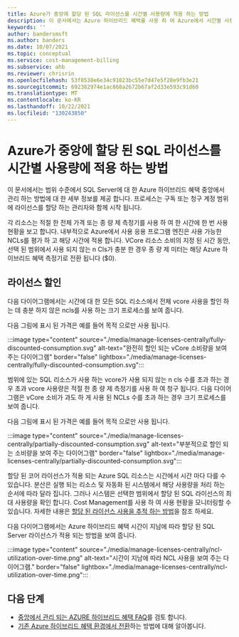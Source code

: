 ```yaml
---
title: Azure가 중앙에 할당 된 SQL 라이선스를 시간별 사용량에 적용 하는 방법
description: 이 문서에서는 Azure 하이브리드 혜택를 사용 하 여 Azure에서 시간별 사용량에 중앙에서 할당 된 SQL 라이선스를 적용 하는 방법에 대해 자세히 설명 합니다.
keywords: ''
author: bandersmsft
ms.author: banders
ms.date: 10/07/2021
ms.topic: conceptual
ms.service: cost-management-billing
ms.subservice: ahb
ms.reviewer: chrisrin
ms.openlocfilehash: 53f8538e6e34c91023bc55e7d47e5f28e9fb3e21
ms.sourcegitcommit: 692382974e1ac868a2672b67af2d33e593c91d60
ms.translationtype: MT
ms.contentlocale: ko-KR
ms.lasthandoff: 10/22/2021
ms.locfileid: "130243850"
---
```

# <a name="how-azure-applies-centrally-assigned-sql-licenses-to-hourly-usage"></a>Azure가 중앙에 할당 된 SQL 라이선스를 시간별 사용량에 적용 하는 방법

이 문서에서는 범위 수준에서 SQL Server에 대 한 Azure 하이브리드 혜택 중앙에서 관리 하는 방법에 대 한 세부 정보를 제공 합니다. 프로세스는 구독 또는 청구 계정 범위에 라이선스를 할당 하는 관리자와 함께 시작 됩니다.

각 리소스는 적절 한 전체 가격 또는 종 량 제 측정기를 사용 하 여 한 시간에 한 번 사용 현황을 보고 합니다. 내부적으로 Azure에서 사용 응용 프로그램 엔진은 사용 가능한 NCLs를 평가 하 고 해당 시간에 적용 합니다. VCore 리소스 소비의 지정 된 시간 동안, 선택 된 범위에서 사용 되지 않는 n Cls가 충분 한 경우 종 량 제 미터는 해당 Azure 하이브리드 혜택 측정기로 전환 됩니다 ($0).

## <a name="license-discount"></a>라이선스 할인 

다음 다이어그램에서는 시간에 대 한 모든 SQL 리소스에서 전체 vcore 사용을 할인 하는 데 충분 하지 않은 ncls를 사용 하는 크기 프로세스를 보여 줍니다.

다음 그림에 표시 된 가격은 예를 들어 목적 으로만 사용 됩니다.

:::image type="content" source="./media/manage-licenses-centrally/fully-discounted-consumption.svg" alt-text="완전히 할인 되는 vCore 소비량을 보여 주는 다이어그램" border="false" lightbox="./media/manage-licenses-centrally/fully-discounted-consumption.svg":::


범위에 있는 SQL 리소스가 사용 하는 vcore가 사용 되지 않는 n cls 수를 초과 하는 경우 초과 vcore 사용량은 적절 한 종 량 제 측정기를 사용 하 여 청구 됩니다. 다음 다이어그램은 vCore 소비가 과도 하 게 사용 된 NCLs 수를 초과 하는 경우 크기 프로세스를 보여 줍니다.

다음 그림에 표시 된 가격은 예를 들어 목적 으로만 사용 됩니다.

:::image type="content" source="./media/manage-licenses-centrally/partially-discounted-consumption.svg" alt-text="부분적으로 할인 되는 소비량을 보여 주는 다이어그램" border="false" lightbox="./media/manage-licenses-centrally/partially-discounted-consumption.svg":::

할당 된 코어 라이선스가 적용 되는 Azure SQL 리소스는 시간에서 시간 마다 다를 수 있습니다. 분산은 실행 되는 리소스 및 자동화 된 시스템에서 해당 사용량을 처리 하는 순서에 따라 달라 집니다. 그러나 시스템은 선택한 범위에서 할당 된 SQL 라이선스의 최대 사용량을 확인 합니다. Cost Management를 사용 하 여 사용 현황을 모니터링할 수 있습니다. 자세한 내용은 [할당 된 라이선스 사용을 추적 하는 방법](create-sql-license-assignments.md#track-assigned-license-use)을 참조 하세요.

다음 다이어그램에서는 Azure 하이브리드 혜택 시간이 지남에 따라 할당 된 SQL Server 라이선스가 적용 되는 방법을 보여 줍니다.

:::image type="content" source="./media/manage-licenses-centrally/ncl-utilization-over-time.png" alt-text="시간이 지남에 따라 NCL 사용을 보여 주는 다이어그램." border="false" lightbox="./media/manage-licenses-centrally/ncl-utilization-over-time.png":::

## <a name="next-steps"></a>다음 단계

- [중앙에서 관리 되는 AZURE 하이브리드 혜택 FAQ](faq-azure-hybrid-benefit-scope.yml)를 검토 합니다.
- [기존 Azure 하이브리드 혜택 환경에서 전환](transition-existing.md)하는 방법에 대해 알아봅니다.